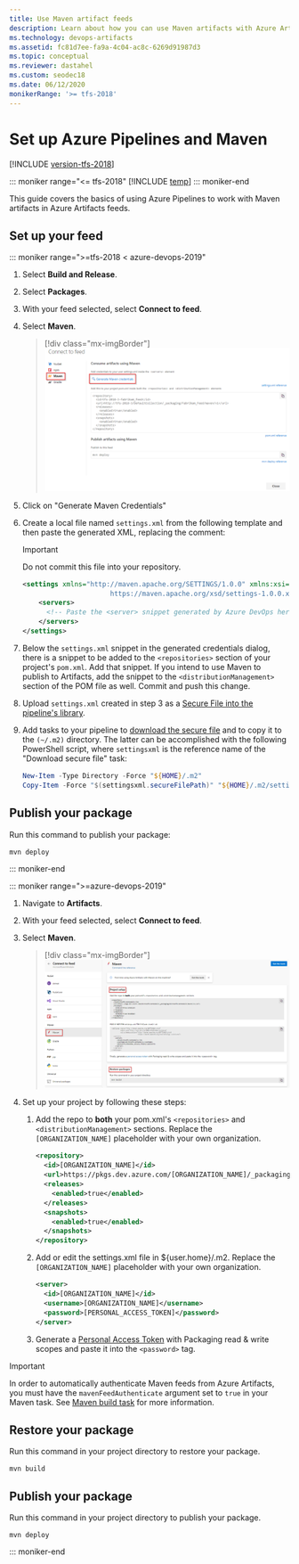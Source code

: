 ```yaml
---
title: Use Maven artifact feeds
description: Learn about how you can use Maven artifacts with Azure Artifacts or Team Foundation Server (TFS).
ms.technology: devops-artifacts
ms.assetid: fc81d7ee-fa9a-4c04-ac8c-6269d91987d3
ms.topic: conceptual
ms.reviewer: dastahel
ms.custom: seodec18
ms.date: 06/12/2020
monikerRange: '>= tfs-2018'
---
```


# Set up Azure Pipelines and Maven

[!INCLUDE [version-tfs-2018](../includes/version-tfs-2018.md)]

::: moniker range="<= tfs-2018"
[!INCLUDE [temp](../includes/concept-rename-note.md)]
::: moniker-end

This guide covers the basics of using Azure Pipelines to work with Maven artifacts in Azure Artifacts feeds.

## Set up your feed

::: moniker range=">=tfs-2018 < azure-devops-2019"

1. Select **Build and Release**.

1. Select **Packages**.

1. With your feed selected, select **Connect to feed**.

1. Select **Maven**.

    > [!div class="mx-imgBorder"]
    >![Connect to Maven feed](media/maven/connect-to-maven-feed.png)

1. Click on "Generate Maven Credentials"

1. Create a local file named `settings.xml` from the following template and then paste the generated XML, replacing the comment:
    > [!IMPORTANT]
    > Do not commit this file into your repository.

    ```xml
    <settings xmlns="http://maven.apache.org/SETTINGS/1.0.0" xmlns:xsi="http://www.w3.org/2001/XMLSchema-instance" xsi:schemaLocation="http://maven.apache.org/SETTINGS/1.0.0
                          https://maven.apache.org/xsd/settings-1.0.0.xsd">
        <servers>
          <!-- Paste the <server> snippet generated by Azure DevOps here -->
        </servers>
    </settings>
    ````

1. Below the `settings.xml` snippet in the generated credentials dialog, there is a snippet to be added to the `<repositories>` section of your project's `pom.xml`. Add that snippet. If you intend to use Maven to publish to Artifacts, add the snippet to the `<distributionManagement>` section of the POM file as well. Commit and push this change.

1. Upload `settings.xml` created in step 3 as a [Secure File into the pipeline's library](../library/secure-files.md).

1. Add tasks to your pipeline to [download the secure file](../tasks/utility/download-secure-file.md) and to copy it to the `(~/.m2)` directory. The latter can be accomplished with the following PowerShell script, where `settingsxml` is the reference name of the "Download secure file" task:

    ```PowerShell
    New-Item -Type Directory -Force "${HOME}/.m2"
    Copy-Item -Force "$(settingsxml.secureFilePath)" "${HOME}/.m2/settings.xml"
    ```

## Publish your package

Run this command to publish your package:

```
mvn deploy
```

::: moniker-end

::: moniker range=">=azure-devops-2019"

1. Navigate to **Artifacts**.

1. With your feed selected, select **Connect to feed**.

1. Select **Maven**.

    > [!div class="mx-imgBorder"]
    >![Connect to Maven feed Azure DevOps](media/maven/connect-to-maven-feed-devops2019.png)

1. Set up your project by following these steps:

    1. Add the repo to **both** your pom.xml's `<repositories>` and `<distributionManagement>` sections. Replace the `[ORGANIZATION_NAME]` placeholder with your own organization.
    
        ```xml
        <repository>
          <id>[ORGANIZATION_NAME]</id>
          <url>https://pkgs.dev.azure.com/[ORGANIZATION_NAME]/_packaging/[ORGANIZATION_NAME]/maven/v1</url>
          <releases>
            <enabled>true</enabled>
          </releases>
          <snapshots>
            <enabled>true</enabled>
          </snapshots>
        </repository>
        ```

    1. Add or edit the settings.xml file in ${user.home}/.m2. Replace the `[ORGANIZATION_NAME]` placeholder with your own organization.
    
        ```xml
        <server>
          <id>[ORGANIZATION_NAME]</id>
          <username>[ORGANIZATION_NAME]</username>
          <password>[PERSONAL_ACCESS_TOKEN]</password>
        </server>
        ```

    1. Generate a [Personal Access Token](/azure/devops/organizations/accounts/use-personal-access-tokens-to-authenticate) with Packaging read & write scopes and paste it into the `<password>` tag.

> [!IMPORTANT]
> In order to automatically authenticate Maven feeds from Azure Artifacts, you must have the `mavenFeedAuthenticate` argument set to `true` in your Maven task. See [Maven build task](../tasks/build/maven.md) for more information.

## Restore your package

Run this command in your project directory to restore your package.

```
mvn build
```

## Publish your package

Run this command in your project directory to publish your package.

```
mvn deploy
```

::: moniker-end